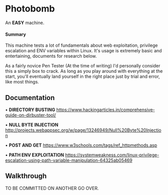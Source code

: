 <h1> Photobomb </h1>

An <b>EASY</b> machine.

<h4>Summary</h4>

This machine tests a lot of fundamentals about web exploitation, privilege escalation and ENV variables within Linux. It's usage is extremely basic and entertaining, documents for research below.

As a fairly novice Pen Tester (At the time of writing) I'd personally consider this a simply box to crack. As long as you play around with everything at the start, you'll eventually land yourself in the right place just by trial and error, like most things.



<h2> Documentation </h2>

• <b>DIRECTORY BUSTING</b> https://www.hackingarticles.in/comprehensive-guide-on-dirbuster-tool/

• <b>NULL BYTE INJECTION</b> http://projects.webappsec.org/w/page/13246949/Null%20Byte%20Injection

• <b>POST AND GET</b> https://www.w3schools.com/tags/ref_httpmethods.asp

• <b>PATH ENV EXPLOITATION</b> https://systemweakness.com/linux-privilege-escalation-using-path-variable-manipulation-64325ab05469


<h2> Walkthrough </h2>

TO BE COMMITTED ON ANOTHER GO OVER.
